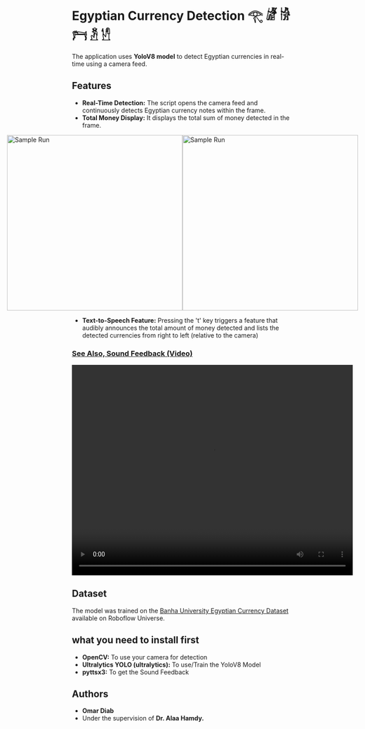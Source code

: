 # Egyptian Currency Detection 𓂀 𓁈 𓀛 𓁀 𓁳 𓀮 

The application uses **YoloV8 model** to detect Egyptian currencies in real-time using a camera feed.


## Features

- **Real-Time Detection:** The script opens the camera feed and continuously detects Egyptian currency notes within the frame.
- **Total Money Display:** It displays the total sum of money detected in the frame.

<div style="display: flex; justify-content: center;">
    <img src="https://github.com/OmarMDiab/Sakr-Egyptian-Currency-Detection/blob/main/Sample_Runs/Detection%20Accuracy.gif" alt="Sample Run" width="400"/>
    <img src="https://github.com/OmarMDiab/Sakr-Egyptian-Currency-Detection/blob/main/Sample_Runs/Counting_Currency.gif" alt="Sample Run" width="400"/>
</div>


  

- **Text-to-Speech Feature:** Pressing the 't' key triggers a feature that audibly announces the total amount of money detected and lists the detected currencies from right to left (relative to the camera)

### [See Also, Sound Feedback (Video)](https://drive.google.com/file/d/12EAiGe2aaU_pwLoC-RN-uz6NkXMH03Xr/preview)

<video width="640" height="480" controls autoplay>
  <source src="Sample_Runs/Sound_Feedback.mp4" type="video/mp4">
</video>






## Dataset
The model was trained on the 
[Banha University Egyptian Currency Dataset ](https://universe.roboflow.com/banha-university-dxs4z/egyptian-currency-psnkr/dataset/3)available on Roboflow Universe.

## what you need to install first
- **OpenCV:** To use your camera for detection
- **Ultralytics YOLO (ultralytics):** To use/Train the YoloV8 Model
- **pyttsx3:** To get the Sound Feedback

## Authors
- **Omar Diab**
- Under the supervision of **Dr. Alaa Hamdy.** 
